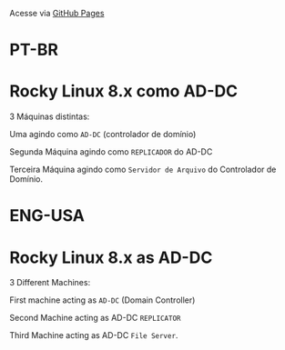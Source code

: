 Acesse via [GitHub Pages](https://doguibnu.github.io/rocky-linux-8x-ad/)

# PT-BR

# Rocky Linux 8.x como AD-DC

3 Máquinas distintas:

Uma agindo como `AD-DC` (controlador de domínio)

Segunda Máquina agindo como `REPLICADOR` do AD-DC

Terceira Máquina agindo como `Servidor de Arquivo` do Controlador de Domínio.



# ENG-USA

# Rocky Linux 8.x as AD-DC

3 Different Machines:

First machine acting as `AD-DC` (Domain Controller)

Second Machine acting as AD-DC `REPLICATOR`

Third Machine acting as AD-DC `File Server`.

